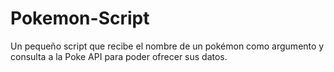 # Pokemon-Script
Un pequeño script que recibe el nombre de un pokémon como argumento y consulta a la Poke API para poder ofrecer sus datos.

